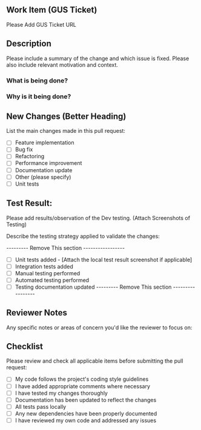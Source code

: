 ## Work Item (GUS Ticket)
Please Add GUS Ticket URL

## Description
Please include a summary of the change and which issue is fixed. Please also include relevant motivation and context.

### What is being done?
### Why is it being done?

## New Changes (Better Heading)
List the main changes made in this pull request:

- [ ] Feature implementation
- [ ] Bug fix
- [ ] Refactoring
- [ ] Performance improvement
- [ ] Documentation update
- [ ] Other (please specify)
- [ ] Unit tests

## Test Result:
Please add results/observation of the Dev testing. (Attach Screenshots of Testing)

Describe the testing strategy applied to validate the changes:


--------- Remove This section -----------------
- [ ] Unit tests added - [Attach the local test result screenshot if applicable]
- [ ] Integration tests added
- [ ] Manual testing performed
- [ ] Automated testing performed
- [ ] Testing documentation updated
--------- Remove This section -----------------

## Reviewer Notes
Any specific notes or areas of concern you'd like the reviewer to focus on:

## Checklist
Please review and check all applicable items before submitting the pull request:

- [ ] My code follows the project's coding style guidelines
- [ ] I have added appropriate comments where necessary
- [ ] I have tested my changes thoroughly
- [ ] Documentation has been updated to reflect the changes
- [ ] All tests pass locally
- [ ] Any new dependencies have been properly documented
- [ ] I have reviewed my own code and addressed any issues
